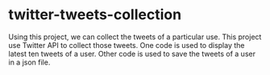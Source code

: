 # twitter-tweets-collection
Using this project, we can collect the tweets of a particular use. This project use Twitter API to collect those tweets.
One code is used to display the latest ten tweets of a user. Other code is used to save the tweets of a user in a json file.
